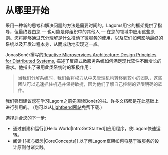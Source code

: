 # 从哪里开始

采用一种新的思考和解决问题的方法是需要时间的。Lagoms用它的框架提供了指导，但最终要由您 &#8212; 也可能是你组织中的其他人 &#8212; 在您的领域中应用这些原则。您将能够通过充分理解是什么推动了微服务的使用，以及它们如何影响最终的系统以及开发过程本身，从而成功地实现这一点。

JonasBonér撰写的[Reactive Microservices Architecture: Design Principles for Distributed Systems](https://info.lightbend.com/COLL-20XX-Reactive-Microservices-Architecture-RES-LP.html), 描述了反应式微服务系统如何满足现代软件不断增长的需求。他指出了采用此类系统时的积极作用：

> 当我们分解系统时，我们会将权力从中央管理机构转移到较小的团队，这些团队可以迅速抓住机遇并保持敏捷，因为他们了解自己控制的界限明确的软件。

我们强烈建议您在学习Lagom之前先阅读Bonér的书。许多文档都是在此基础上进行引用的。 (您可以从[Lightbend网站](https://www.lightbend.com/resources/e-books)免费下载.)

选择适合您的下一步:

* 通过创建和运行[[Hello World|IntroGetStarted]]应用程序，使Lagom快速运转。
* 阅读 [[核心概念|CoreConcepts]] 以了解Lagom框架如何将基于微服务的设计原则付诸实践。
